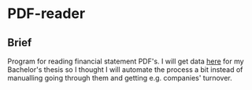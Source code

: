 # PDF-reader

## Brief

Program for reading financial statement PDF's. I will get data [here](https://find-and-update.company-information.service.gov.uk/) for my Bachelor's thesis so I thought
I will automate the process a bit instead of manualling going through them and getting e.g. companies' turnover.
